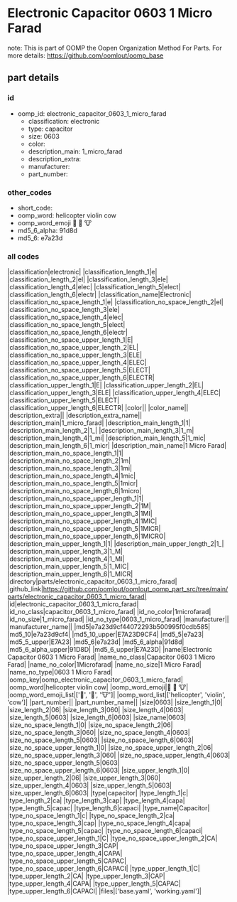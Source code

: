 # Electronic Capacitor 0603 1 Micro Farad  

note: This is part of OOMP the Oopen Organization Method For Parts. For more details: https://github.com/oomlout/oomp_base

##  part details





### id
* oomp_id: electronic_capacitor_0603_1_micro_farad
  * classification: electronic
  * type: capacitor
  * size: 0603
  * color: 
  * description_main: 1_micro_farad
  * description_extra: 
  * manufacturer: 
  * part_number: 

### other_codes
* short_code: 
* oomp_word: helicopter violin cow
* oomp_word_emoji :helicopter: :violin: :cow:
* md5_6_alpha: 91d8d
* md5_6: e7a23d

### all codes 
|classification|electronic|
|classification_length_1|e|
|classification_length_2|el|
|classification_length_3|ele|
|classification_length_4|elec|
|classification_length_5|elect|
|classification_length_6|electr|
|classification_name|Electronic|
|classification_no_space_length_1|e|
|classification_no_space_length_2|el|
|classification_no_space_length_3|ele|
|classification_no_space_length_4|elec|
|classification_no_space_length_5|elect|
|classification_no_space_length_6|electr|
|classification_no_space_upper_length_1|E|
|classification_no_space_upper_length_2|EL|
|classification_no_space_upper_length_3|ELE|
|classification_no_space_upper_length_4|ELEC|
|classification_no_space_upper_length_5|ELECT|
|classification_no_space_upper_length_6|ELECTR|
|classification_upper_length_1|E|
|classification_upper_length_2|EL|
|classification_upper_length_3|ELE|
|classification_upper_length_4|ELEC|
|classification_upper_length_5|ELECT|
|classification_upper_length_6|ELECTR|
|color||
|color_name||
|description_extra||
|description_extra_name||
|description_main|1_micro_farad|
|description_main_length_1|1|
|description_main_length_2|1_|
|description_main_length_3|1_m|
|description_main_length_4|1_mi|
|description_main_length_5|1_mic|
|description_main_length_6|1_micr|
|description_main_name|1 Micro Farad|
|description_main_no_space_length_1|1|
|description_main_no_space_length_2|1m|
|description_main_no_space_length_3|1mi|
|description_main_no_space_length_4|1mic|
|description_main_no_space_length_5|1micr|
|description_main_no_space_length_6|1micro|
|description_main_no_space_upper_length_1|1|
|description_main_no_space_upper_length_2|1M|
|description_main_no_space_upper_length_3|1MI|
|description_main_no_space_upper_length_4|1MIC|
|description_main_no_space_upper_length_5|1MICR|
|description_main_no_space_upper_length_6|1MICRO|
|description_main_upper_length_1|1|
|description_main_upper_length_2|1_|
|description_main_upper_length_3|1_M|
|description_main_upper_length_4|1_MI|
|description_main_upper_length_5|1_MIC|
|description_main_upper_length_6|1_MICR|
|directory|parts/electronic_capacitor_0603_1_micro_farad|
|github_link|https://github.com/oomlout/oomlout_oomp_part_src/tree/main/parts/electronic_capacitor_0603_1_micro_farad|
|id|electronic_capacitor_0603_1_micro_farad|
|id_no_class|capacitor_0603_1_micro_farad|
|id_no_color|1microfarad|
|id_no_size|1_micro_farad|
|id_no_type|0603_1_micro_farad|
|manufacturer||
|manufacturer_name||
|md5|e7a23d9cf44072293b500995f0cdb585|
|md5_10|e7a23d9cf4|
|md5_10_upper|E7A23D9CF4|
|md5_5|e7a23|
|md5_5_upper|E7A23|
|md5_6|e7a23d|
|md5_6_alpha|91d8d|
|md5_6_alpha_upper|91D8D|
|md5_6_upper|E7A23D|
|name|Electronic Capacitor 0603 1 Micro Farad|
|name_no_class|Capacitor 0603 1 Micro Farad|
|name_no_color|1Microfarad|
|name_no_size|1 Micro Farad|
|name_no_type|0603 1 Micro Farad|
|oomp_key|oomp_electronic_capacitor_0603_1_micro_farad|
|oomp_word|helicopter violin cow|
|oomp_word_emoji|:helicopter: :violin: :cow:|
|oomp_word_emoji_list|[':helicopter:', ':violin:', ':cow:']|
|oomp_word_list|['helicopter', 'violin', 'cow']|
|part_number||
|part_number_name||
|size|0603|
|size_length_1|0|
|size_length_2|06|
|size_length_3|060|
|size_length_4|0603|
|size_length_5|0603|
|size_length_6|0603|
|size_name|0603|
|size_no_space_length_1|0|
|size_no_space_length_2|06|
|size_no_space_length_3|060|
|size_no_space_length_4|0603|
|size_no_space_length_5|0603|
|size_no_space_length_6|0603|
|size_no_space_upper_length_1|0|
|size_no_space_upper_length_2|06|
|size_no_space_upper_length_3|060|
|size_no_space_upper_length_4|0603|
|size_no_space_upper_length_5|0603|
|size_no_space_upper_length_6|0603|
|size_upper_length_1|0|
|size_upper_length_2|06|
|size_upper_length_3|060|
|size_upper_length_4|0603|
|size_upper_length_5|0603|
|size_upper_length_6|0603|
|type|capacitor|
|type_length_1|c|
|type_length_2|ca|
|type_length_3|cap|
|type_length_4|capa|
|type_length_5|capac|
|type_length_6|capaci|
|type_name|Capacitor|
|type_no_space_length_1|c|
|type_no_space_length_2|ca|
|type_no_space_length_3|cap|
|type_no_space_length_4|capa|
|type_no_space_length_5|capac|
|type_no_space_length_6|capaci|
|type_no_space_upper_length_1|C|
|type_no_space_upper_length_2|CA|
|type_no_space_upper_length_3|CAP|
|type_no_space_upper_length_4|CAPA|
|type_no_space_upper_length_5|CAPAC|
|type_no_space_upper_length_6|CAPACI|
|type_upper_length_1|C|
|type_upper_length_2|CA|
|type_upper_length_3|CAP|
|type_upper_length_4|CAPA|
|type_upper_length_5|CAPAC|
|type_upper_length_6|CAPACI|
|files|['base.yaml', 'working.yaml']|
